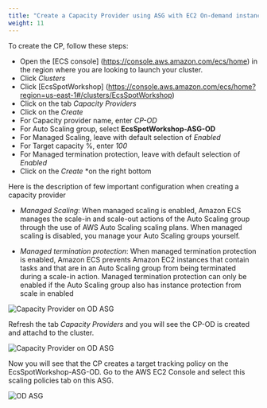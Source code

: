 ```yaml
---
title: "Create a Capacity Provider using ASG with EC2 On-demand instances."
weight: 11
---
```


To create the CP, follow these steps:

* Open the [ECS console] (https://console.aws.amazon.com/ecs/home) in the region where you are looking to launch your cluster.
* Click *Clusters*
* Click [EcsSpotWorkshop] (https://console.aws.amazon.com/ecs/home?region=us-east-1#/clusters/EcsSpotWorkshop)
* Click on the tab *Capacity Providers*
* Click on the *Create*
* For Capacity provider name, enter *CP-OD*
* For Auto Scaling group, select **EcsSpotWorkshop-ASG-OD**
* For Managed Scaling, leave with default selection of *Enabled*
* For Target capacity %, enter *100*
* For Managed termination protection, leave with default selection of *Enabled*
* Click on the *Create* *on the right bottom

Here is the description of few important configuration when creating a capacity provider


* *Managed Scaling*: When managed scaling is enabled, Amazon ECS manages the scale-in and scale-out actions of the Auto Scaling group through the use of AWS Auto Scaling scaling plans. When managed scaling is disabled, you manage your Auto Scaling groups yourself.

* *Managed termination protection*: When managed termination protection is enabled, Amazon ECS prevents Amazon EC2 instances that contain tasks and that are in an Auto Scaling group from being terminated during a scale-in action. Managed termination protection can only be enabled if the Auto Scaling group also has instance protection from scale in enabled

![Capacity Provider on OD ASG](/images/ecs-spot-capacity-providers/CP_OD.png)

Refresh the tab *Capacity Providers* and you will see the CP-OD is created and attachd to the cluster.

![Capacity Provider on OD ASG](/images/ecs-spot-capacity-providers/CP_OD1.png)

Now you will see that the CP creates a target tracking policy on the EcsSpotWorkshop-ASG-OD. Go to the AWS EC2 Console and select this scaling policies tab on this ASG.

![OD ASG](/images/ecs-spot-capacity-providers/ASG1.png)